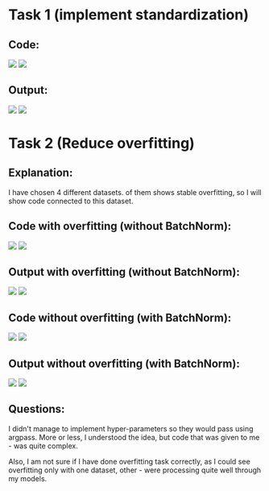 # Task 1 (implement standardization)


## Code:
![](../Images/Work_6_Regression_Task_Dataset1_Code.PNG)
![](../Images/Work_6_Regression_Task_Dataset1_Code2.PNG)


## Output:

![](../Images/Work_6_Regression_Task_Dataset1_Output.PNG)
![](../Images/Work_6_Regression_Task_Dataset1_Output2.PNG)





# Task 2 (Reduce overfitting)


## Explanation:
I have chosen 4 different datasets. of them shows stable overfitting, so I will show code connected to this dataset.


## Code with overfitting (without BatchNorm):
![](../Images/Work_6_Regression_Task_Dataset4_O_Code.PNG)
![](../Images/Work_6_Regression_Task_Dataset4_O_Code2.PNG)


## Output with overfitting (without BatchNorm):

![](../Images/Work_6_Regression_Task_Dataset4_Overfitting.PNG)
![](../Images/Work_6_Regression_Task_Dataset4_Overfitting2.PNG)


## Code without overfitting (with BatchNorm):
![](../Images/Work_6_Regression_Task_Dataset4_O_Code.PNG)
![](../Images/Work_6_Regression_Task_Dataset4_Code.PNG)


## Output without overfitting (with BatchNorm):

![](../Images/Work_6_Regression_Task_Dataset4.PNG)
![](../Images/Work_6_Regression_Task_Dataset4_2.PNG)







## Questions:

I didn't manage to implement hyper-parameters so they would pass using argpass. More or less, I understood the idea, but code that was given to me - was quite complex.

Also, I am not sure if I have done overfitting task correctly, as I could see overfitting only with one dataset, other - were processing quite well through my models.